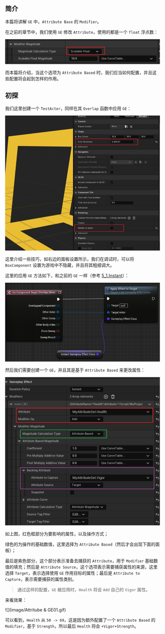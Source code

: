 ## 简介

本篇将讲解 `GE` 中，`Attribute Base` 的 `Modifier`。

在之前的章节中，我们使用 `GE` 修改 `Attribute`，使用的都是一个 `float` 浮点数：

![1715421601949](image/1715421601949.png)

而本篇将介绍，当这个选项为 `Attribute Based` 时，我们应当如何配置，并且这些配置将会起到怎样的作用。

## 初探

我们这里创建一个 `TestActor`，同样在其 `Overlap` 函数中应用 `GE`：

![1715421774983](image/1715421774983.png)

这里介绍一些技巧，如右边的面板设置所示，我们在调试时，可以将 `BoxComponent` 设置为游戏中不隐藏，并且将其粗细调大。

这里的应用 `GE` 方法如下，和之前的 `GE` 一样（参考 [5_1.Instant](./5_1.Instant.md)）：

![1715421924350](image/1715421924350.png)

然后我们需要创建一个 `GE`，并且其是基于 `Attribute Based` 来更改属性：

![1715421997777](image/1715421997777.png)

如上图，红色框部分为要影响的属性，以及操作方式；

绿色的为操作的基础数值，这里选择为 `Attribute Based`（然后才会出现下面的面板）；

最后是紫色部分，这个部分表示准备去捕获的 `Attribute`，用于 `Modifier` 基础数值的填充；然后是 `Attribute Source`，这个选项表示需要捕获属性的来源，这里选择 `Target`，表示选择使用 `GE` 作用目标的属性；最后是 `Attribute to Capture`，表示需要捕获的属性类别。

> 通过这样的配置，`GE` 被应用时，`Health` 将会 `Add` 自己的 `Vigor` 属性。

来看效果：

![](image/Attritube & GE01.gif)

可以看到，`Health` 从 `50 -> 69`，这是因为额外配置了一个 `Attribute Based` 的`Modifier`，基于 `Strength`，所以最后 `Health` 将会 `+Vigor+Strength`。

